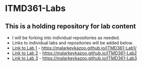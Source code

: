# ITMD361-Labs
## **This is a holding repository for lab content**
- I will be forking into individual repositories as needed.
- Links to individual labs and repositories will be added below. 
- [Link to Lab 1](https://malarkeykazoo.github.io/ITMD361-Lab1/) - <https://malarkeykazoo.github.io/ITMD361-Lab1/>
- [Link to Lab 2](https://malarkeykazoo.github.io/ITMD361-Lab2/) - <https://malarkeykazoo.github.io/ITMD361-Lab2>
- [Link to Lab 3](https://malarkeykazoo.github.io/ITMD361-Lab3/) - <https://malarkeykazoo.github.io/ITMD361-Lab3>